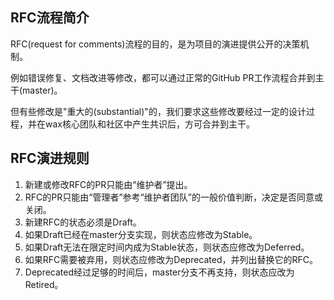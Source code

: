 ## RFC流程简介
RFC(request for comments)流程的目的，是为项目的演进提供公开的决策机制。

例如错误修复、文档改进等修改，都可以通过正常的GitHub PR工作流程合并到主干(master)。

但有些修改是"重大的(substantial)"的，我们要求这些修改要经过一定的设计过程，并在wax核心团队和社区中产生共识后，方可合并到主干。

## RFC演进规则
1. 新建或修改RFC的PR只能由“维护者”提出。
2. RFC的PR只能由“管理者”参考“维护者团队”的一般价值判断，决定是否同意或关闭。
3. 新建RFC的状态必须是Draft。
4. 如果Draft已经在master分支实现，则状态应修改为Stable。
5. 如果Draft无法在限定时间内成为Stable状态，则状态应修改为Deferred。
6. 如果RFC需要被弃用，则状态应修改为Deprecated，并列出替换它的RFC。
7. Deprecated经过足够的时间后，master分支不再支持，则状态应改为Retired。

